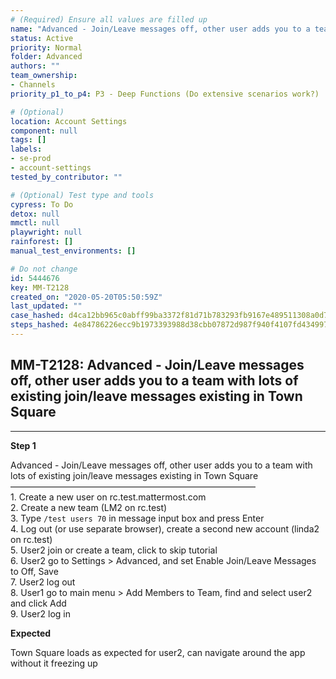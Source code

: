 ```yaml
---
# (Required) Ensure all values are filled up
name: "Advanced - Join/Leave messages off, other user adds you to a team with lots of existing join/leave messages existing in Town Square"
status: Active
priority: Normal
folder: Advanced
authors: ""
team_ownership:
- Channels
priority_p1_to_p4: P3 - Deep Functions (Do extensive scenarios work?)

# (Optional)
location: Account Settings
component: null
tags: []
labels:
- se-prod
- account-settings
tested_by_contributor: ""

# (Optional) Test type and tools
cypress: To Do
detox: null
mmctl: null
playwright: null
rainforest: []
manual_test_environments: []

# Do not change
id: 5444676
key: MM-T2128
created_on: "2020-05-20T05:50:59Z"
last_updated: ""
case_hashed: d4ca12bb965c0abff99ba3372f81d71b783293fb9167e489511308a0d7acece03b307f6d4d387ce4d2bbb60292dc7dbf
steps_hashed: 4e84786226ecc9b1973393988d38cbb07872d987f940f4107fd434997849e68ea873b7aca5b29c1ef64b63dd6111fe31
---
```


<!-- (Auto-generated) Based on frontmatter's "key" and "name" -->

## MM-T2128: Advanced - Join/Leave messages off, other user adds you to a team with lots of existing join/leave messages existing in Town Square

---

**Step 1**

Advanced - Join/Leave messages off, other user adds you to a team with lots of existing join/leave messages existing in Town Square\
————————————————————————————\
1\. Create a new user on rc.test.mattermost.com\
2\. Create a new team (LM2 on rc.test)\
3\. Type `/test users 70` in message input box and press Enter\
4\. Log out (or use separate browser), create a second new account (linda2 on rc.test)\
5\. User2 join or create a team, click to skip tutorial\
6\. User2 go to Settings > Advanced, and set Enable Join/Leave Messages to Off, Save\
7\. User2 log out\
8\. User1 go to main menu > Add Members to Team, find and select user2 and click Add\
9\. User2 log in

**Expected**

Town Square loads as expected for user2, can navigate around the app without it freezing up

